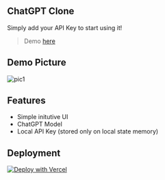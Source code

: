 ## ChatGPT Clone

Simply add your API Key to start using it!

> Demo [here](https://chatgpt-clone-9pptk4jdh-ericz99.vercel.app/)

## Demo Picture

![pic1](https://i.imgur.com/5u6yYPU.png)

## Features

- Simple initutive UI
- ChatGPT Model
- Local API Key (stored only on local state memory)

## Deployment

[![Deploy with Vercel](https://vercel.com/button)](https://vercel.com/new/clone?repository-url=https%3A%2F%2Fgithub.com%2Fericz99%2Fchatgpt-clone)

